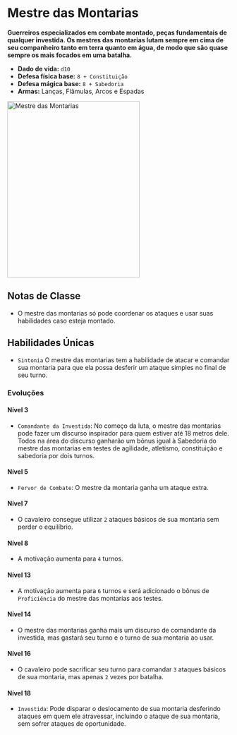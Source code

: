 # Mestre das Montarias
**Guerreiros especializados em combate montado, peças fundamentais de qualquer investida. Os mestres das montarias lutam sempre em cima de seu companheiro tanto em terra quanto em água, de modo que são quase sempre os mais focados em uma batalha.**

- **Dado de vida:** `d10`
- **Defesa física base:** `8 + Constituição`
- **Defesa mágica base:** `8 + Sabedoria`
- **Armas:** Lanças, Flâmulas, Arcos e Espadas

<img src="https://i.pinimg.com/564x/08/c3/94/08c3947463757d2d021f3bb06e5943a1.jpg" alt="Mestre das Montarias" style="height: 400px; width:300px;"/>

## Notas de Classe
- O mestre das montarias só pode coordenar os ataques e usar suas habilidades caso esteja montado.

## Habilidades Únicas
- `Sintonia` O mestre das montarias tem a habilidade de atacar e comandar sua montaria para que ela possa desferir um ataque simples no final de seu turno.

### Evoluções
#### Nível 3
- `Comandante da Investida`: No começo da luta, o mestre das montarias pode fazer um discurso inspirador para quem estiver até 18 metros dele. Todos na área do discurso ganharão um bônus igual à Sabedoria do mestre das montarias em testes de agilidade, atletismo, constituição e sabedoria por dois turnos.

#### Nível 5
- `Fervor de Combate`: O mestre da montaria ganha um ataque extra.

#### Nível 7
- O cavaleiro consegue utilizar `2` ataques básicos de sua montaria sem perder o equilíbrio.

#### Nível 8
- A motivação aumenta para `4` turnos.

#### Nível 13
- A motivação aumenta para `6` turnos e será adicionado o bônus de `Proficiência` do mestre das montarias aos testes.

#### Nível 14
- O mestre das montarias ganha mais um discurso de comandante da investida, mas gastará seu turno e o turno de sua montaria ao usar.

#### Nível 16
- O cavaleiro pode sacrificar seu turno para comandar `3` ataques básicos de sua montaria, mas apenas `2` vezes por batalha.

#### Nível 18
- `Investida`: Pode disparar o deslocamento de sua montaria desferindo ataques em quem ele atravessar, incluindo o ataque de sua montaria, sem sofrer ataques de oportunidade.
